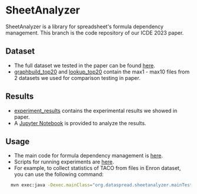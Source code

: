 # SheetAnalyzer

SheetAnalyzer is a library for spreadsheet's formula dependency management. This branch is the code repository of our ICDE 2023 paper.

## Dataset
- The full dataset we tested in the paper can be found [here](https://github.com/dataspread/dataset). 
- [graphbuild_top20](https://github.com/dataspread/sheetanalyzer/tree/taco_icde/graphbuild_top20) and [lookup_top20](https://github.com/dataspread/sheetanalyzer/tree/taco_icde/lookup_top20) contain the max1 - max10 files from 2 datasets we used for comparison testing in paper.

## Results
- [experiment_results](https://github.com/dataspread/sheetanalyzer/tree/taco_icde/experiment_results) contains the experimental results we showed in paper.
- A [Jupyter Notebook](https://github.com/dataspread/sheetanalyzer/blob/taco_icde/experiment_analysis.ipynb) is provided to analyze the results.

## Usage
- The main code for formula dependency management is [here](https://github.com/dataspread/sheetanalyzer/tree/taco_icde/src/main/java/org/dataspread/sheetanalyzer/dependency).
- Scripts for running experiments are [here](https://github.com/dataspread/sheetanalyzer/tree/taco_icde/src/main/java/org/dataspread/sheetanalyzer/mainTest).
- For example, to collect statistics of TACO from files in Enron dataset, you can use the following command:
```bash
  mvn exec:java -Dexec.mainClass="org.dataspread.sheetanalyzer.mainTest.TestSheetAnalyzer" -Dexec.args="[Path of Enron Dataset] [Output Path] TACO True False"
```

